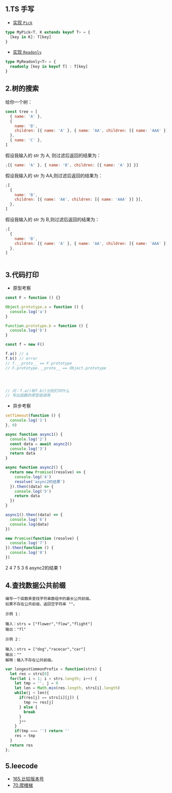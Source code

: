 ## 1.TS 手写

- [实现 `Pick`](https://github.com/type-challenges/type-challenges/blob/main/questions/00004-easy-pick/README.zh-CN.md)
```ts
type MyPick<T, K extends keyof T> = {
  [key in K]: T[key]
}
```
- [实现 `Readonly`](https://github.com/type-challenges/type-challenges/blob/main/questions/00007-easy-readonly/README.zh-CN.md)
```ts
type MyReadonly<T> = {
  readonly [key in keyof T] : T[key]
}
```

## 2.树的搜索

给你一个树：

```js
const tree = [
  { name: 'A' },
  {
    name: 'B',
    children: [{ name: 'A' }, { name: 'AA', children: [{ name: 'AAA' }] }],
  },
  { name: 'C' },
]
```

假设我输入的 str 为 A, 则过滤后返回的结果为：

```js
;[{ name: 'A' }, { name: 'B', children: [{ name: 'A' }] }]
```

假设我输入的 str 为 AA,则过滤后返回的结果为：

```js
;[
  {
    name: 'B',
    children: [{ name: 'AA', children: [{ name: 'AAA' }] }],
  },
]
```

假设我输入的 str 为 B,则过滤后返回的结果为：

```js
;[
  {
    name: 'B',
    children: [{ name: 'A' }, { name: 'AA', children: [{ name: 'AAA' }] }],
  },
]
```

```js

```

## 3.代码打印

- 原型考察

```js
const F = function () {}

Object.prototype.a = function () {
  console.log('a')
}

Function.prototype.b = function () {
  console.log('b')
}

const f = new F()

f.a() // a
f.b() // error
// f.__proto__ == F.prototype 
// F.prototype.__proto__ == Object.prototype




// 问：f.a()和f.b()分别打印什么
// 写出函数的原型链调用
```

- 异步考察

```js
setTimeout(function () {
  console.log('1')
}, 0)

async function async1() {
  console.log('2')
  const data = await async2()
  console.log('3')
  return data
}

async function async2() {
  return new Promise((resolve) => {
    console.log('4')
    resolve('async2的结果')
  }).then((data) => {
    console.log('5')
    return data
  })
}

async1().then((data) => {
  console.log('6')
  console.log(data)
})

new Promise(function (resolve) {
  console.log('7')
}).then(function () {
  console.log('8')
})
```
2 4 7 5 3 6 async2的结果 1

## 4.查找数据公共前缀

```
编写一个函数来查找字符串数组中的最长公共前缀。
如果不存在公共前缀，返回空字符串 ""。

示例 1：

输入：strs = ["flower","flow","flight"]
输出："fl"

示例 2：

输入：strs = ["dog","racecar","car"]
输出：""
解释：输入不存在公共前缀。
```
```js
var longestCommonPrefix = function(strs) {
  let res = strs[0]
  for(let i = 1; i < strs.length; i++) {
    let tmp = '', j = 0
    let len = Math.min(res.length, strs[i].length)
    while(j < len){
      if(res[j] == strs[i][j]) {
        tmp += res[j]
      } else {
        break
      }
      j++
    }
    if(tmp === '') return ''
    res = tmp
  } 
  return res
};
```

## 5.leecode

- [165.比较版本号](https://leetcode.cn/problems/compare-version-numbers/)
- [70.爬楼梯](https://leetcode.cn/problems/climbing-stairs/)